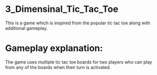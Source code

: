 # 3_Dimensinal_Tic_Tac_Toe
This is a game which is inspired from the popular tic tac toe along with additional gameplay.

# Gameplay explanation: 

The game uses multiple tic tac toe boards for two players who can play from any of the boards when their turn is activated.
